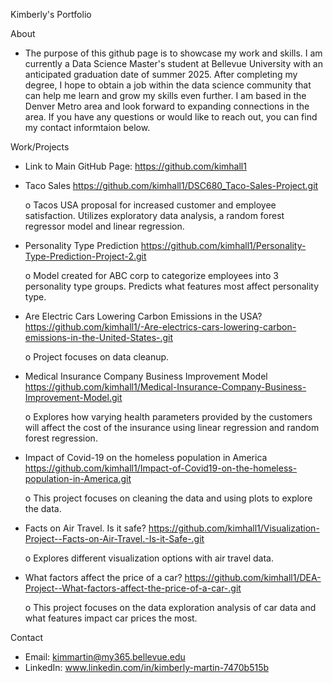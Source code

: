 Kimberly's Portfolio 

About
- The purpose of this github page is to showcase my work and skills. I am currently a Data Science Master's student at Bellevue University with an anticipated graduation date of summer 2025. After completing my degree, I hope to obtain a job within the data science community that can help me learn and grow my skills even further.  I am based in the Denver Metro area and look forward to expanding connections in the area. If you have any questions or would like to reach out, you can find my contact informtaion below.

Work/Projects
- Link to Main GitHub Page: https://github.com/kimhall1
- Taco Sales https://github.com/kimhall1/DSC680_Taco-Sales-Project.git

   o	Tacos USA proposal for increased customer and employee satisfaction.  Utilizes exploratory data analysis, a random forest regressor model and linear regression.
- Personality Type Prediction https://github.com/kimhall1/Personality-Type-Prediction-Project-2.git

    o	Model created for ABC corp to categorize employees into 3 personality type groups.  Predicts what features most affect personality type. 
- Are Electric Cars Lowering Carbon Emissions in the USA? https://github.com/kimhall1/-Are-electrics-cars-lowering-carbon-emissions-in-the-United-States-.git

   o	Project focuses on data cleanup. 
- Medical Insurance Company Business Improvement Model https://github.com/kimhall1/Medical-Insurance-Company-Business-Improvement-Model.git

   o	Explores how varying health parameters provided by the customers will affect the cost of the insurance using linear regression and random forest regression.
- Impact of Covid-19 on the homeless population in America https://github.com/kimhall1/Impact-of-Covid19-on-the-homeless-population-in-America.git

   o	This project focuses on cleaning the data and using plots to explore the data. 
- Facts on Air Travel. Is it safe? https://github.com/kimhall1/Visualization-Project--Facts-on-Air-Travel.-Is-it-Safe-.git

    o	Explores different visualization options with air travel data.
- What factors affect the price of a car? https://github.com/kimhall1/DEA-Project--What-factors-affect-the-price-of-a-car-.git

    o	This project focuses on the data exploration analysis of car data and what features impact car prices the most.


Contact
- Email: kimmartin@my365.bellevue.edu
- LinkedIn: www.linkedin.com/in/kimberly-martin-7470b515b
